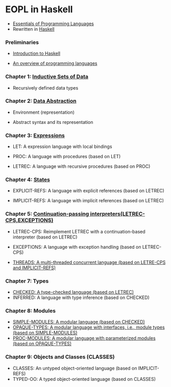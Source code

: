 # EOPL in Haskell

 - [Essentials of Programming Languages](https://github.com/mwand/eopl3) 
 - Rewritten in [Haskell](https://www.haskell.org/)

### Preliminaries

 - [Introduction to Haskell](https://docs.google.com/presentation/d/1fhXvoLHFgYE4AOfdl4MD_Puk7Vbj-8eKqquTi7b0t9I/edit?usp=sharing)

 - [An overview of programming languages](https://docs.google.com/presentation/d/1IG6xe4I1ao00jfyn-JGGBOQx3sWKLbf67eODpfxEXN0/edit?usp=sharing)

### Chapter 1: [Inductive Sets of Data](https://docs.google.com/presentation/d/1enC8Pp3dACVOm9VIc1lbJkUWfmLzGdE0237Aj5bARqg/edit?usp=sharing)

 - Recursively defined data types


### Chapter 2: [Data Abstraction](https://docs.google.com/presentation/d/1-y8zQLRDkqOtClr6bLyMXvyBJIUbyScQJFfeH_D8rjk/edit?usp=sharing)

 - Environment (representation)

 - Abstract syntax and its representation


### Chapter 3: [Expressions](https://docs.google.com/presentation/d/1ZU9TEcEN9BEZoBmavD_Ivvt39TXUnbsXqZHdJBvba1k/edit?usp=sharing)

 - LET: A expression language with local bindings

 - PROC: A language with procedures (based on LET)

 - LETREC: A language with recursive procedures (based on PROC)


### Chapter 4: [States](https://docs.google.com/presentation/d/1ZxFuia-KHExNJlXJXR7iEMQ_P7gVmAweVIVglJM7Ytg/edit?usp=sharing)

 - EXPLICIT-REFS: A language with explicit references (based on LETREC)

 - IMPLICIT-REFS: A language with implicit references (based on LETREC)

### Chapter 5: [Continuation-passing interpreters(LETREC-CPS,EXCEPTIONS)](https://docs.google.com/presentation/d/1I2Wl277VQRH2h8n-jc1W8IHnXNL5d_pzILJI07eRI6Y/edit?usp=sharing)

 - LETREC-CPS: Reimplement LETREC with a continuation-based interpreter (based on LETREC)

 - EXCEPTIONS: A language with exception handling (based on LETREC-CPS)

 - [THREADS: A multi-threaded concurrent language (based on LETRE-CPS and IMPLICIT-REFS)](https://docs.google.com/presentation/d/1d2jd_NtCxMdSEZTJI5M9kNz2QVk11cea-d86fnTo9zk/edit?usp=sharing)

### Chapter 7: Types

 - [CHECKED: A type-checked language (based on LETREC)](https://docs.google.com/presentation/d/1Jl8IkUpaIn5Mtmd6kKeSiBLpvWwO6RjMoMq4brT8Oc8/edit?usp=sharing)
 - INFERRED: A language with type inference (based on CHECKED)

### Chapter 8: Modules

 - [SIMPLE-MODULES: A modular language (based on CHECKED)](https://docs.google.com/presentation/d/1__dfiyEu3NSFawXhrNiHJv0ilB6lBDAN_CYjtVgt7Q0/edit?usp=sharing)
 - [OPAQUE-TYPES: A modular language with interfaces, i.e., module types (based on SIMPLE-MODULES)](https://docs.google.com/presentation/d/1SyUOEjuTCI1jRPhETEBtWbEWTCSaUVM15MVKaYJVUhQ/edit?usp=sharing)
 - [PROC-MODULES: A modular language with parameterized modules (based on OPAQUE-TYPES)](https://docs.google.com/presentation/d/1smr-YmaWr1YLof-biZ2VtHUiEZetuRHpiHLBgQGKkJk/edit?usp=sharing)

### Chapter 9: Objects and Classes (CLASSES)

 - CLASSES: An untyped object-oriented language (based on IMPLICIT-REFS)
 - TYPED-OO: A typed object-oriented language (based on CLASSES)

